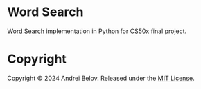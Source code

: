 # Word Search

[Word Search](https://en.wikipedia.org/wiki/Word_search) implementation in Python for [CS50x](https://cs50.harvard.edu/x/2024/) final project.

# Copyright

Copyright © 2024 Andrei Belov. Released under the [MIT License](LICENSE).
